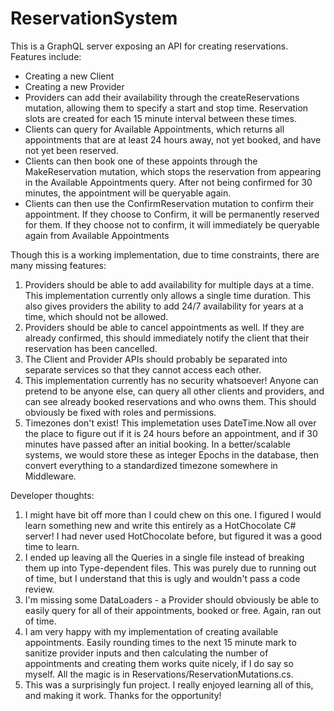 # ReservationSystem

This is a GraphQL server exposing an API for creating reservations. Features include:
* Creating a new Client
* Creating a new Provider
* Providers can add their availability through the createReservations mutation, allowing them to specify a start and stop time. Reservation slots are created for each 15 minute interval between these times.
* Clients can query for Available Appointments, which returns all appointments that are at least 24 hours away, not yet booked, and have not yet been reserved.
* Clients can then book one of these appoints through the MakeReservation mutation, which stops the reservation from appearing in the Available Appointments query. After not being confirmed for 30 minutes, the appointment will be queryable again.
* Clients can then use the ConfirmReservation mutation to confirm their appointment. If they choose to Confirm, it will be permanently reserved for them. If they choose not to confirm, it will immediately be queryable again from Available Appointments

Though this is a working implementation, due to time constraints, there are many missing features:
1. Providers should be able to add availability for multiple days at a time. This implementation currently only allows a single time duration. This also gives providers the ability to add 24/7 availability for years at a time, which should not be allowed.
2. Providers should be able to cancel appointments as well. If they are already confirmed, this should immediately notify the client that their reservation has been cancelled.
3. The Client and Provider APIs should probably be separated into separate services so that they cannot access each other.
4. This implementation currently has no security whatsoever! Anyone can pretend to be anyone else, can query all other clients and providers, and can see already booked reservations and who owns them. This should obviously be fixed with roles and permissions.
5. Timezones don't exist! This implemetation uses DateTime.Now all over the place to figure out if it is 24 hours before an appointment, and if 30 minutes have passed after an initial booking. In a better/scalable systems, we would store these as integer Epochs in the database, then convert everything to a standardized timezone somewhere in Middleware.

Developer thoughts:
1. I might have bit off more than I could chew on this one. I figured I would learn something new and write this entirely as a HotChocolate C# server! I had never used HotChocolate before, but figured it was a good time to learn.
2. I ended up leaving all the Queries in a single file instead of breaking them up into Type-dependent files. This was purely due to running out of time, but I understand that this is ugly and wouldn't pass a code review.
3. I'm missing some DataLoaders - a Provider should obviously be able to easily query for all of their appointments, booked or free. Again, ran out of time.
4. I am very happy with my implementation of creating available appointments. Easily rounding times to the next 15 minute mark to sanitize provider inputs and then calculating the number of appointments and creating them works quite nicely, if I do say so myself. All the magic is in Reservations/ReservationMutations.cs.
5. This was a surprisingly fun project. I really enjoyed learning all of this, and making it work. Thanks for the opportunity!
